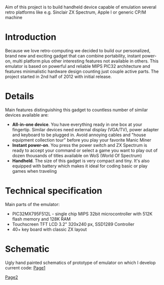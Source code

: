 Aim of this project is to build handheld device capable of emulation several retro platforms like e.g. Sinclair ZX Spectrum, Apple I or generic CP/M machine

# Introduction #

Because we love retro-computing we decided to build our personalized, brand new and exciting gadget that can combine portability, instant power-on, multi platform plus other interesting features not available in others.
This emulator is based on powerful and reliable MIPS PIC32 architecture and features minimalistic hardware design counting just couple active parts.  The project started in 2nd half of 2012 with initial release.


# Details #

Main features distinguishing this gadget to countless number of similar devices available are:
  * **All-in-one device**. You have everything ready in one box at your fingertip. Similar devices need external display (VGA/TV), power adapter and keyboard to be plugged in. Avoid annoying cables and "house equipment collection tour" before you play your favorite Manic Miner
  * **Instant power-on**. You press the power switch and ZX Spectrum is ready to accept your command or select a game you want to play out of dozen thousands of titles available on WoS (World Of Spectrum)
  * **Handheld**. The size of this gadget is very compact and tiny. It's also equipped with battery which makes it ideal for coding basic or play games when traveling

# Technical specification #

Main parts of the emulator:
  * PIC32MX795F512L - single chip MIPS 32bit microcontroller with 512K flash memory and 128K RAM
  * Touchscreen TFT LCD 3.2" 320x240 px, SSD1289 Controller
  * 40+ key board with classic ZX layout

# Schematic #

Ugly hand painted schematics of prototype of emulator on which I develop current code:
[Page1](https://code.google.com/p/picemu-zx/source/browse/wiki/picemu_schema001bw.jpg)


[Page2](http://code.google.com/p/picemu-zx/source/browse/wiki/picemu_schema002bw.jpg)